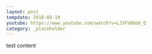 ```yaml
---
layout: post
tempdate: 2018-03-19
youtube: https://www.youtube.com/watch?v=LJSFV08o6_Q
category: _placeholder
---
```

test content